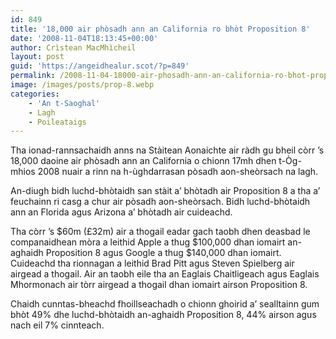 ```yaml
---
id: 849
title: '18,000 air phòsadh ann an California ro bhòt Proposition 8'
date: '2008-11-04T18:13:45+00:00'
author: Crìstean MacMhìcheil
layout: post
guid: 'https://angeidhealur.scot/?p=849'
permalink: /2008-11-04-18000-air-phosadh-ann-an-california-ro-bhot-proposition-8/
image: /images/posts/prop-8.webp
categories:
    - 'An t-Saoghal'
    - Lagh
    - Poileataigs
---
```


Tha ionad-rannsachaidh anns na Stàitean Aonaichte air ràdh gu bheil còrr ’s 18,000 daoine air phòsadh ann an California o chionn 17mh dhen t-Òg-mhios 2008 nuair a rinn na h-ùghdarrasan pòsadh aon-sheòrsach na lagh.

An-diugh bidh luchd-bhòtaidh san stàit a’ bhòtadh air Proposition 8 a tha a’ feuchainn ri casg a chur air pòsadh aon-sheòrsach. Bidh luchd-bhòtaidh ann an Florida agus Arizona a’ bhòtadh air cuideachd.

Tha còrr ’s $60m (£32m) air a thogail eadar gach taobh dhen deasbad le companaidhean mòra a leithid Apple a thug $100,000 dhan iomairt an-aghaidh Proposition 8 agus Google a thug $140,000 dhan iomairt. Cuideachd tha rionnagan a leithid Brad Pitt agus Steven Spielberg air airgead a thogail. Air an taobh eile tha an Eaglais Chaitligeach agus Eaglais Mhormonach air tòrr airgead a thogail dhan iomairt airson Proposition 8.

Chaidh cunntas-bheachd fhoillseachadh o chionn ghoirid a’ sealltainn gum bhòt 49% dhe luchd-bhòtaidh an-aghaidh Proposition 8, 44% airson agus nach eil 7% cinnteach.

